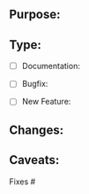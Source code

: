 ## Purpose:

## Type:
- [ ] Documentation:

- [ ] Bugfix:

- [ ] New Feature: 

## Changes:

## Caveats:

Fixes #